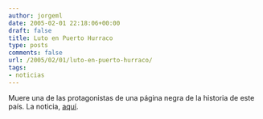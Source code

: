 ```yaml
---
author: jorgeml
date: 2005-02-01 22:18:06+00:00
draft: false
title: Luto en Puerto Hurraco
type: posts
comments: false
url: /2005/02/01/luto-en-puerto-hurraco/
tags:
- noticias
---
```


Muere una de las protagonistas de una página negra de la historia de este país. La noticia, [aquí](http://www.elmundo.es/elmundo/2005/02/01/obituarios/1107257967.html).

